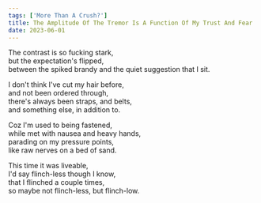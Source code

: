 ```yaml
---
tags: ['More Than A Crush?']
title: The Amplitude Of The Tremor Is A Function Of My Trust And Fear
date: 2023-06-01
---
```


The contrast is so fucking stark,  
but the expectation's flipped,  
between the spiked brandy and
the quiet suggestion that I sit.

I don't think I've cut my hair before,  
and not been ordered through,  
there's always been straps, and belts,  
and something else, in addition to.

Coz I'm used to being fastened,  
while met with nausea and heavy hands,  
parading on my pressure points,  
like raw nerves on a bed of sand.

This time it was liveable,  
I'd say flinch-less though I know,  
that I flinched a couple times,  
so maybe not flinch-less, but flinch-low.
